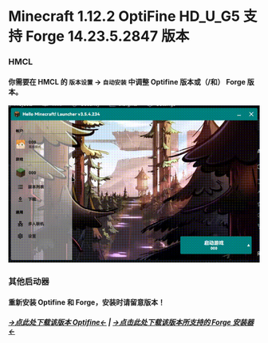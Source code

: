 # Minecraft 1.12.2 OptiFine HD_U_G5 支持 Forge 14.23.5.2847 版本

### HMCL

#### 你需要在 HMCL 的 `版本设置` -> `自动安装` 中调整 Optifine 版本或（/和） Forge 版本。

![hmcl](./hmcl.gif)

### 其他启动器

#### 重新安装 Optifine 和 Forge，安装时请留意版本！

##### [→点此处下载该版本 Optifine←](https://optifine.cn/download/OptiFine_1.12.2_HD_U_G5.jar) | [→点击此处下载该版本所支持的 Forge 安装器←](https://maven.minecraftforge.net/net/minecraftforge/forge/1.12.2-14.23.5.2847/forge-1.12.2-14.23.5.2847-installer.jar)

